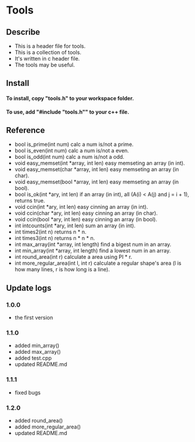# Tools
## Describe
+ This is a header file for tools.
+ This is a collection of tools.
+ It's written in c header file.
+ The tools may be useful.
## Install
#### To install, copy "tools.h" to your workspace folder.
#### To use, add "#include "tools.h"" to your c++ file.
## Reference
- bool is_prime(int num) calc a num is/not a prime.
- bool is_even(int num) calc a num is/not a even.
- bool is_odd(int num) calc a num is/not a odd.
- void easy_memset(int *array, int len) easy memseting an array (in int).
- void easy_memset(char *array, int len) easy memseting an array (in char).
- void easy_memset(bool *array, int len) easy memseting an array (in bool).
- bool is_ok(int *ary, int len) if an array (in int), all (A(i) < A(j) and j = i + 1), returns true.
- void ccin(int *ary, int len) easy cinning an array (in int).
- void ccin(char *ary, int len) easy cinning an array (in char).
- void ccin(bool *ary, int len) easy cinning an array (in bool).
- int intcounts(int *ary, int len) sum an array (in int).
- int times2(int n) returns n * n.
- int times3(int n) returns n * n * n.
- int max_array(int *array, int length) find a bigest num in an array.
- int min_array(int *array, int length) find a lowest num in an array.
- int round_area(int r) calculate a area using PI * r.
- int more_regular_area(int l, int r) calculate a regular shape's area (l is how many lines, r is how long is a line).
## Update logs
### 1.0.0
+ the first version
### 1.1.0
+ added min_array()
+ added max_array()
+ added test.cpp
+ updated README.md
### 1.1.1
+ fixed bugs
### 1.2.0
+ added round_area()
+ added more_regular_area()
+ updated README.md
